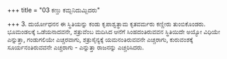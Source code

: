+++
title = "03 ಕಣ್ಡು ಕಮ್ಬನಿದುಮ್ಬಿದರು"

+++
3. ದುರ್ಯೋಧನನ ಈ ಸ್ಥಿತಿಯನ್ನು ಕಂಡು ಕೃಪಾಶ್ವತ್ಥಾಮ ಕೃತವರ್ಮರು ಕಣ್ಣೀರು ತುಂಬಿಕೊಂಡರು. ಭೂಮಂಡಲಕ್ಕೆ ಒಡೆಯನಾದವನೇ, ಶತ್ರುವೆಂಬ ಮದಿಸಿದ ಆನೆಗೆ ಸಿಂಹದಂತಿರುವವನ ಸ್ಥಿತಿಯಿದೇ ಅಯ್ಯೋ ವಿಧಿಯೇ ಎನ್ನುತ್ತಾ, ಗಂಡುಗಲಿಯೇ ಎಚ್ಚರವಾಗು, ಶತ್ರುಸೈನ್ಯಕ್ಕೆ ಯಮನಂತಿರುವವನೇ ಎಚ್ಚರಾಗು, ಕುರುವಂಶಕ್ಕೆ ಸೂರ್ಯನಂತಿರುವವನೇ ಎಚ್ಚರಾಗು - ಎನ್ನುತ್ತಾ ರಾಜನನ್ನು ಎಚ್ಚರಿಸಿದರು.